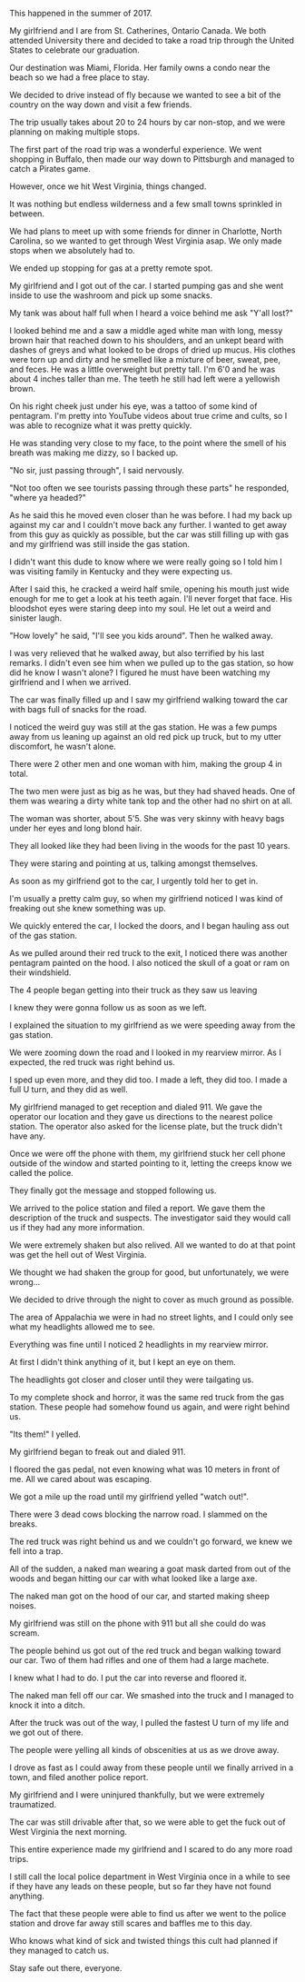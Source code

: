This happened in the summer of 2017.

My girlfriend and I are from St. Catherines, Ontario Canada.  We both attended University there and decided to take a road trip through the United States to celebrate our graduation.

Our destination was Miami, Florida.  Her family owns a condo near the beach so we had a free place to stay.

We decided to drive instead of fly because we wanted to see a bit of the country on the way down and visit a few friends.

The trip usually takes about 20 to 24 hours by car non-stop, and we were planning on making multiple stops.

The first part of the road trip was a wonderful experience.  We went shopping in Buffalo, then made our way down to Pittsburgh and managed to catch a Pirates game.

However, once we hit West Virginia, things changed.

It was nothing but endless wilderness and a few small towns sprinkled in between.

We had plans to meet up with some friends for dinner in Charlotte, North Carolina, so we wanted to get through West Virginia asap.  We only made stops when we absolutely had to.

We ended up stopping for gas at a pretty remote spot.

My girlfriend and I got out of the car.  I started pumping gas and she went inside to use the washroom and pick up some snacks.

My tank was about half full when I heard a voice behind me ask "Y'all lost?"

I looked behind me and a saw a middle aged white man with long, messy brown hair that reached down to his shoulders, and an unkept beard with dashes of greys and what looked to be drops of dried up mucus. His clothes were torn up and dirty and he smelled like a mixture of beer, sweat, pee, and feces.  He was a little overweight but pretty tall. I'm 6'0 and he was about 4 inches taller than me.  The teeth he still had left were a yellowish brown.

On his right cheek just under his eye, was a tattoo of some kind of pentagram.  I'm pretty into YouTube videos about true crime and cults, so I was able to recognize what it was pretty quickly.

He was standing very close to my face, to the point where the smell of his breath was making me dizzy, so I backed up.

"No sir, just passing through", I said nervously.

"Not too often we see tourists passing through these parts" he responded, "where ya headed?"

As he said this he moved even closer than he was before.  I had my back up against my car and I couldn't move back any further.  I wanted to get away from this guy as quickly as possible, but the car was still filling up with gas and my girlfriend was still inside the gas station.

I didn't want this dude to know where we were really going so I told him I was visiting family in Kentucky and they were expecting us.

After I said this, he cracked a weird half smile, opening his mouth just wide enough for me to get a look at his teeth again.  I'll never forget that face.  His bloodshot eyes were staring deep into my soul.  He let out a weird and sinister laugh.

"How lovely" he said, "I'll see you kids around".  Then he walked away.

I was very relieved that he walked away, but also terrified by his last remarks.  I didn't even see him when we pulled up to the gas station, so how did he know I wasn't alone?  I figured he must have been watching my girlfriend and I when we arrived.

The car was finally filled up and I saw my girlfriend walking toward the car with bags full of snacks for the road.

I noticed the weird guy was still at the gas station.  He was a few pumps away from us leaning up against an old red pick up truck, but to my utter discomfort, he wasn't alone.

There were 2 other men and one woman with him, making the group 4 in total.

The two men were just as big as he was, but they had shaved heads.  One of them was wearing a dirty white tank top and the other had no shirt on at all.

The woman was shorter, about 5'5. She was very skinny with heavy bags under her eyes and long blond hair.

They all looked like they had been living in the woods for the past 10 years.

They were staring and pointing at us, talking amongst themselves.

As soon as my girlfriend got to the car, I urgently told her to get in.

I'm usually a pretty calm guy, so when my girlfriend noticed I was kind of freaking out she knew something was up.

We quickly entered the car, I locked the doors, and I began hauling ass out of the gas station.

As we pulled around their red truck to the exit, I noticed there was another pentagram painted on the hood.  I also noticed the skull of a goat or ram on their windshield.

The 4 people began getting into their truck as they saw us leaving

I knew they were gonna follow us as soon as we left.

I explained the situation to my girlfriend as we were speeding away from the gas station.

We were zooming down the road and I looked in my rearview mirror.  As I expected, the red truck was right behind us.

I sped up even more, and they did too.  I made a left, they did too.  I made a full U turn, and they did as well.

My girlfriend managed to get reception and dialed 911.  We gave the operator our location and they gave us directions to the nearest police station.  The operator also asked for the license plate, but the truck didn't have any.

Once we were off the phone with them, my girlfriend stuck her cell phone outside of the window and started pointing to it, letting the creeps know we called the police.

They finally got the message and stopped following us.

We arrived to the police station and filed a report.  We gave them the description of the truck and suspects. The investigator said they would call us if they had any more information.

We were extremely shaken but also relived.  All we wanted to do at that point was get the hell out of West Virginia.

We thought we had shaken the group for good, but unfortunately, we were wrong...

We decided to drive through the night to cover as much ground as possible.

The area of Appalachia we were in had no street lights, and I could only see what my headlights allowed me to see.

Everything was fine until I noticed 2 headlights in my rearview mirror.

At first I didn't think anything of it, but I kept an eye on them.

The headlights got closer and closer until they were tailgating us.

To my complete shock and horror, it was the same red truck from the gas station.  These people had somehow found us again, and were right behind us.

"Its them!" I yelled.

My girlfriend began to freak out and dialed 911.

I floored the gas pedal, not even knowing what was 10 meters in front of me.  All we cared about was escaping.

We got a mile up the road until my girlfriend yelled "watch out!".

There were 3 dead cows blocking the narrow road.  I slammed on the breaks.

The red truck was right behind us and we couldn't go forward, we knew we fell into a trap.

All of the sudden, a naked man wearing a goat mask darted from out of the woods and began hitting our car with what looked like a large axe.

The naked man got on the hood of our car, and started making sheep noises.

My girlfriend was still on the phone with 911 but all she could do was scream.

The people behind us got out of the red truck and began walking toward our car.  Two of them had rifles and one of them had a large machete.

I knew what I had to do.  I put the car into reverse and floored it.

The naked man fell off our car. We smashed into the truck and I managed to knock it into a ditch.

After the truck was out of the way, I pulled the fastest U turn of my life and we got out of there.

The people were yelling all kinds of obscenities at us as we drove away.

I drove as fast as I could away from these people until we finally arrived in a town, and filed another police report.

My girlfriend and I were uninjured thankfully, but we were extremely traumatized.

The car was still drivable after that, so we were able to get the fuck out of West Virginia the next morning.

This entire experience made my girlfriend and I scared to do any more road trips.

I still call the local police department in West Virginia once in a while to see if they have any leads on these people, but so far they have not found anything.

The fact that these people were able to find us after we went to the police station and drove far away still scares and baffles me to this day.

Who knows what kind of sick and twisted things this cult had planned if they managed to catch us.

Stay safe out there, everyone.